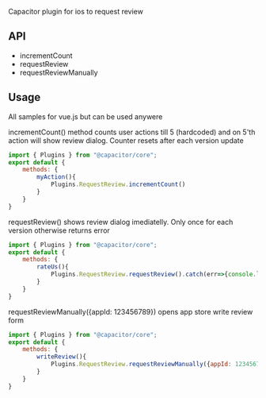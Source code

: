 Capacitor plugin for ios to request review

## API
- incrementCount
- requestReview
- requestReviewManually

## Usage

All samples for vue.js but can be used anywere

incrementCount() method counts user actions till 5 (hardcoded) and on 5'th action will show review dialog. Counter resets after each version update

```js
import { Plugins } from "@capacitor/core";
export default {
    methods: {
        myAction(){
            Plugins.RequestReview.incrementCount()
        }
    }
}
```
requestReview() shows review dialog imediatelly. Only once for each version otherwise returns error

```js
import { Plugins } from "@capacitor/core";
export default {
    methods: {
        rateUs(){
            Plugins.RequestReview.requestReview().catch(err=>{console.log(err)})
        }
    }
}
```

requestReviewManually({appId: 123456789}) opens app store write review form

```js
import { Plugins } from "@capacitor/core";
export default {
    methods: {
        writeReview(){
            Plugins.RequestReview.requestReviewManually({appId: 123456789}).catch(err=>{console.log(err)})
        }
    }
}
```